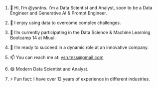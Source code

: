 1. 👋 Hi, I’m @ysntns. I'm a Data Scientist and Analyst, soon to be a Data Engineer and Generative AI & Prompt Engineer.

2. 👀 I enjoy using data to overcome complex challenges.

3. 🌱 I’m currently participating in the Data Science & Machine Learning Bootcamp 14 at Miuul.

4. 💞️ I’m ready to succeed in a dynamic role at an innovative company.

5. 📫 You can reach me at: ysn.tnss@gmail.com

6. 😄 Modern Data Scientist and Analyst.

7. ⚡ Fun fact: I have over 12 years of experience in different industries.

<!---
ysntns/ysntns is a ✨ special ✨ repository because its `README.md` (this file) appears on your GitHub profile.
You can click the Preview link to take a look at your changes.
--->
